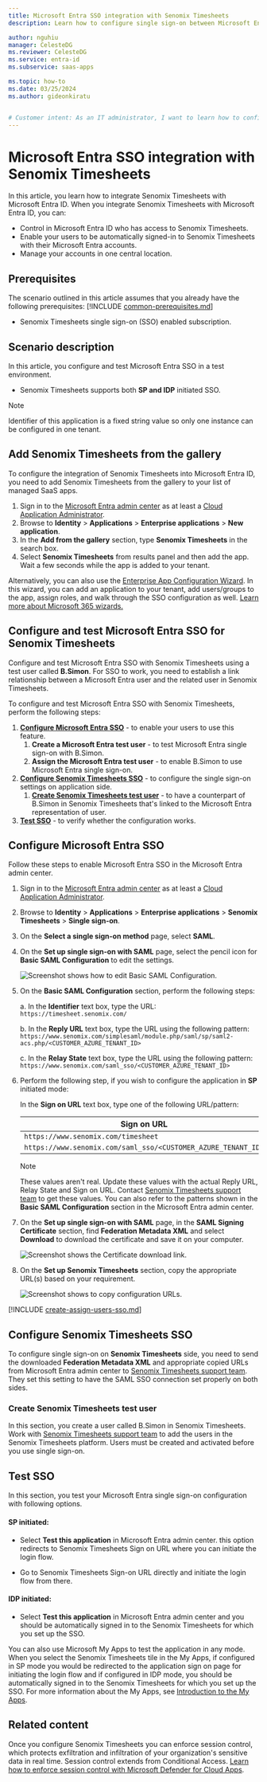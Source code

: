 ```yaml
---
title: Microsoft Entra SSO integration with Senomix Timesheets
description: Learn how to configure single sign-on between Microsoft Entra ID and Senomix Timesheets.

author: nguhiu
manager: CelesteDG
ms.reviewer: CelesteDG
ms.service: entra-id
ms.subservice: saas-apps

ms.topic: how-to
ms.date: 03/25/2024
ms.author: gideonkiratu


# Customer intent: As an IT administrator, I want to learn how to configure single sign-on between Microsoft Entra ID and Senomix Timesheets so that I can control who has access to Senomix Timesheets, enable automatic sign-in with Microsoft Entra accounts, and manage my accounts in one central location.
---
```


# Microsoft Entra SSO integration with Senomix Timesheets

In this article,  you learn how to integrate Senomix Timesheets with Microsoft Entra ID. When you integrate Senomix Timesheets with Microsoft Entra ID, you can:

* Control in Microsoft Entra ID who has access to Senomix Timesheets.
* Enable your users to be automatically signed-in to Senomix Timesheets with their Microsoft Entra accounts.
* Manage your accounts in one central location.

## Prerequisites
The scenario outlined in this article assumes that you already have the following prerequisites:
[!INCLUDE [common-prerequisites.md](~/identity/saas-apps/includes/common-prerequisites.md)]
* Senomix Timesheets single sign-on (SSO) enabled subscription.

## Scenario description

In this article,  you configure and test Microsoft Entra SSO in a test environment.

* Senomix Timesheets supports both **SP and IDP** initiated SSO.

> [!NOTE]
> Identifier of this application is a fixed string value so only one instance can be configured in one tenant.

## Add Senomix Timesheets from the gallery

To configure the integration of Senomix Timesheets into Microsoft Entra ID, you need to add Senomix Timesheets from the gallery to your list of managed SaaS apps.

1. Sign in to the [Microsoft Entra admin center](https://entra.microsoft.com) as at least a [Cloud Application Administrator](~/identity/role-based-access-control/permissions-reference.md#cloud-application-administrator).
1. Browse to **Identity** > **Applications** > **Enterprise applications** > **New application**.
1. In the **Add from the gallery** section, type **Senomix Timesheets** in the search box.
1. Select **Senomix Timesheets** from results panel and then add the app. Wait a few seconds while the app is added to your tenant.

Alternatively, you can also use the [Enterprise App Configuration Wizard](https://portal.office.com/AdminPortal/home?Q=Docs#/azureadappintegration). In this wizard, you can add an application to your tenant, add users/groups to the app, assign roles, and walk through the SSO configuration as well. [Learn more about Microsoft 365 wizards.](/microsoft-365/admin/misc/azure-ad-setup-guides)

## Configure and test Microsoft Entra SSO for Senomix Timesheets

Configure and test Microsoft Entra SSO with Senomix Timesheets using a test user called **B.Simon**. For SSO to work, you need to establish a link relationship between a Microsoft Entra user and the related user in Senomix Timesheets.

To configure and test Microsoft Entra SSO with Senomix Timesheets, perform the following steps:

1. **[Configure Microsoft Entra SSO](#configure-microsoft-entra-sso)** - to enable your users to use this feature.
    1. **Create a Microsoft Entra test user** - to test Microsoft Entra single sign-on with B.Simon.
    1. **Assign the Microsoft Entra test user** - to enable B.Simon to use Microsoft Entra single sign-on.
1. **[Configure Senomix Timesheets SSO](#configure-senomix-timesheets-sso)** - to configure the single sign-on settings on application side.
    1. **[Create Senomix Timesheets test user](#create-senomix-timesheets-test-user)** - to have a counterpart of B.Simon in Senomix Timesheets that's linked to the Microsoft Entra representation of user.
1. **[Test SSO](#test-sso)** - to verify whether the configuration works.

## Configure Microsoft Entra SSO

Follow these steps to enable Microsoft Entra SSO in the Microsoft Entra admin center.

1. Sign in to the [Microsoft Entra admin center](https://entra.microsoft.com) as at least a [Cloud Application Administrator](~/identity/role-based-access-control/permissions-reference.md#cloud-application-administrator).
1. Browse to **Identity** > **Applications** > **Enterprise applications** > **Senomix Timesheets** > **Single sign-on**.
1. On the **Select a single sign-on method** page, select **SAML**.
1. On the **Set up single sign-on with SAML** page, select the pencil icon for **Basic SAML Configuration** to edit the settings.

   ![Screenshot shows how to edit Basic SAML Configuration.](common/edit-urls.png "Basic Configuration")

1. On the **Basic SAML Configuration** section, perform the following steps:

    a. In the **Identifier** text box, type the URL:
    `https://timesheet.senomix.com/`

    b. In the **Reply URL** text box, type the URL using the following pattern:
    `https://www.senomix.com/simplesaml/module.php/saml/sp/saml2-acs.php/<CUSTOMER_AZURE_TENANT_ID>`

    c. In the **Relay State** text box, type the URL using the following pattern:
    `https://www.senomix.com/saml_sso/<CUSTOMER_AZURE_TENANT_ID>`

1. Perform the following step, if you wish to configure the application in **SP** initiated mode:

    In the **Sign on URL** text box, type one of the following URL/pattern:

    | **Sign on URL** |
    |------------|
    |`https://www.senomix.com/timesheet`|
    |`https://www.senomix.com/saml_sso/<CUSTOMER_AZURE_TENANT_ID>`|

	> [!NOTE]
	> These values aren't real. Update these values with the actual Reply URL, Relay State and Sign on URL. Contact [Senomix Timesheets support team](mailto:support@senomix.com) to get these values. You can also refer to the patterns shown in the **Basic SAML Configuration** section in the Microsoft Entra admin center.
	
1. On the **Set up single sign-on with SAML** page, in the **SAML Signing Certificate** section, find **Federation Metadata XML** and select **Download** to download the certificate and save it on your computer.

	![Screenshot shows the Certificate download link.](common/metadataxml.png "Certificate")

1. On the **Set up Senomix Timesheets** section, copy the appropriate URL(s) based on your requirement.

	![Screenshot shows to copy configuration URLs.](common/copy-configuration-urls.png "Metadata")
    
<a name='create-a-microsoft-entra-id-test-user'></a>

[!INCLUDE [create-assign-users-sso.md](~/identity/saas-apps/includes/create-assign-users-sso.md)]

## Configure Senomix Timesheets SSO

To configure single sign-on on **Senomix Timesheets** side, you need to send the downloaded **Federation Metadata XML** and appropriate copied URLs from Microsoft Entra admin center to [Senomix Timesheets support team](mailto:support@senomix.com). They set this setting to have the SAML SSO connection set properly on both sides.

### Create Senomix Timesheets test user

In this section, you create a user called B.Simon in Senomix Timesheets. Work with [Senomix Timesheets support team](mailto:support@senomix.com) to add the users in the Senomix Timesheets platform. Users must be created and activated before you use single sign-on.

## Test SSO 

In this section, you test your Microsoft Entra single sign-on configuration with following options.
 
#### SP initiated:
 
* Select **Test this application** in Microsoft Entra admin center. this option redirects to Senomix Timesheets Sign on URL where you can initiate the login flow.  
 
* Go to Senomix Timesheets Sign-on URL directly and initiate the login flow from there.
 
#### IDP initiated:
 
* Select **Test this application** in Microsoft Entra admin center and you should be automatically signed in to the Senomix Timesheets for which you set up the SSO.
 
You can also use Microsoft My Apps to test the application in any mode. When you select the Senomix Timesheets tile in the My Apps, if configured in SP mode you would be redirected to the application sign on page for initiating the login flow and if configured in IDP mode, you should be automatically signed in to the Senomix Timesheets for which you set up the SSO. For more information about the My Apps, see [Introduction to the My Apps](https://support.microsoft.com/account-billing/sign-in-and-start-apps-from-the-my-apps-portal-2f3b1bae-0e5a-4a86-a33e-876fbd2a4510).

## Related content

Once you configure Senomix Timesheets you can enforce session control, which protects exfiltration and infiltration of your organization's sensitive data in real time. Session control extends from Conditional Access. [Learn how to enforce session control with Microsoft Defender for Cloud Apps](/cloud-app-security/proxy-deployment-any-app).
